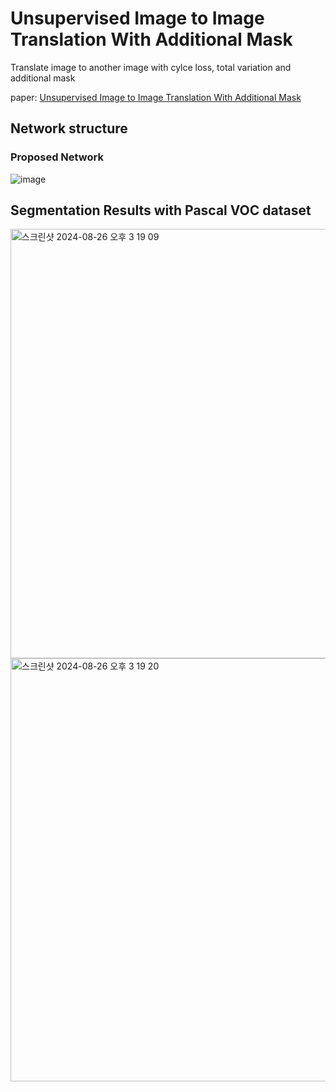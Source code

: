 # Unsupervised Image to Image Translation With Additional Mask
Translate image to another image with cylce loss, total variation and additional mask

paper: [Unsupervised Image to Image Translation With Additional Mask](https://ieeexplore.ieee.org/stamp/stamp.jsp?arnumber=10272577)

## Network structure
### Proposed Network
![image](https://ieeexplore.ieee.org/ielx7/6287639/10005208/10272577/graphical_abstract/access-gagraphic-3322146.jpg)


## Segmentation Results with Pascal VOC dataset
<img width="687" alt="스크린샷 2024-08-26 오후 3 19 09" src="https://github.com/user-attachments/assets/80a1533b-58d2-44c3-81d9-b211e3f43cc4">
<img width="677" alt="스크린샷 2024-08-26 오후 3 19 20" src="https://github.com/user-attachments/assets/6783f547-ccf6-4a44-89d2-098d761327dc">
